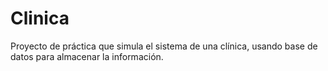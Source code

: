 # Clinica
Proyecto de práctica que simula el sistema de una clínica, usando base de datos para almacenar la información.
